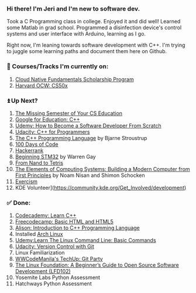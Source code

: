 ### Hi there! I'm Jeri and I'm new to software dev.

Took a C Programming class in college. Enjoyed it and did well! Learned some Matlab in grad school. Programmed a disinfection device's control systems and user interface with Arduino, learning as I go. 

Right now, I'm leaning towards software development with C++. I'm trying to juggle some learning paths and document them here on Github. 

### 📝 Courses/Tracks I'm currently on:
1. [Cloud Native Fundamentals Scholarship Program](https://classroom.udacity.com/nanodegrees/nd064-1/)
2. [Harvard OCW: CS50x](https://cs50.harvard.edu/x/2021/)

### ⏫ Up Next?
1. [The Missing Semester of Your CS Education](https://missing.csail.mit.edu/)
2. [Google for Education: C++](https://developers.google.com/edu/c++)
3. [Udemy: How to Become a Software Developer From Scratch](https://www.udemy.com/course/how-to-become-a-software-developer-from-scratch/)
4. [Udacity: C++ for Programmers](https://classroom.udacity.com/courses/ud210)
5. [The C++ Programming Language](https://www.stroustrup.com/4th.html) by Bjarne Stroustrup
6. [100 Days of Code](https://www.100daysofcode.com/)
7. [Hackerrank](https://www.hackerrank.com/jerixmx)
8. [Beginning STM32](https://www.amazon.com/Beginning-STM32-Developing-FreeRTOS-libopencm3/dp/1484236238) by Warren Gay
9. [From Nand to Tetris](https://www.nand2tetris.org/)
10. [The Elements of Computing Systems: Building a Modern Computer from First Principles](https://www.amazon.com/Elements-Computing-Systems-Building-Principles/dp/0262640686/ref=ed_oe_p) by Noam Nisan and Shimon Schocken
11. [Exercism](https://exercism.io/profiles/jerixmx)
12. KDE Volunteer](https://community.kde.org/Get_Involved/development)

### ✅ Done:
1. [Codecademy: Learn C++](https://www.codecademy.com/learn/learn-c-plus-plus)
2. [Freecodecamp: Basic HTML and HTML5](https://www.freecodecamp.org/learn/responsive-web-design/#basic-html-and-html5)
3. [Alison: Introduction to C++ Programming Language](https://alison.com/course/introduction-to-c-plus-plus-programming-language)
4. Installed [Arch Linux](https://wiki.archlinux.org/index.php/Installation_guide)
5. [Udemy:Learn The Linux Command Line: Basic Commands](https://www.udemy.com/share/101E2KAEQaeFlTQH4=/)
6. [Udacity: Version Control with Git](https://classroom.udacity.com/courses/ud123)
7. Linux Familiarization
8. [WWCodeManila's TechUp: Git Party](https://www.meetup.com/Women-Who-Code-Manila/events/277048636)
9. [The Linux Foundation: A Beginner’s Guide to Open Source Software Development (LFD102)](https://training.linuxfoundation.org/training/beginners-guide-open-source-software-development/)
10. Yosemite Labs Python Assessment
11. Hatchways Python Assessment
